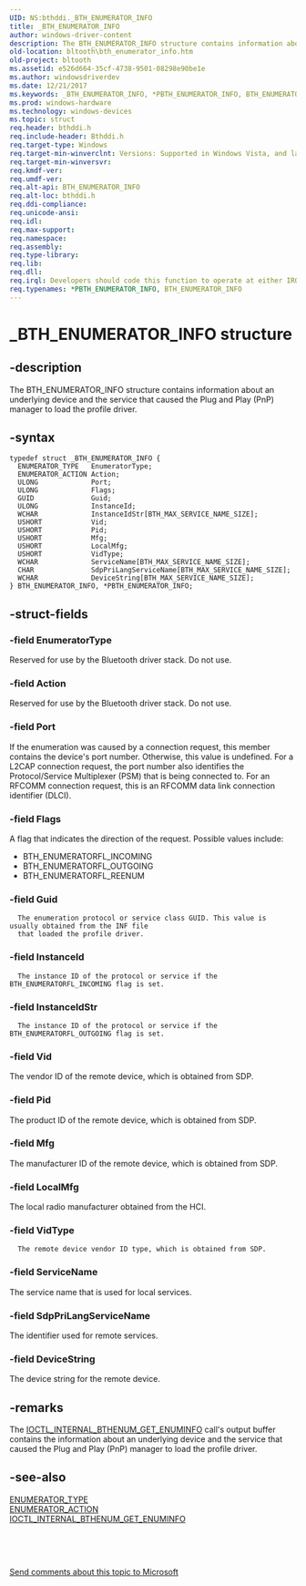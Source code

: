 ```yaml
---
UID: NS:bthddi._BTH_ENUMERATOR_INFO
title: _BTH_ENUMERATOR_INFO
author: windows-driver-content
description: The BTH_ENUMERATOR_INFO structure contains information about an underlying device and the service that caused the Plug and Play (PnP) manager to load the profile driver.
old-location: bltooth\bth_enumerator_info.htm
old-project: bltooth
ms.assetid: e526d664-35cf-4738-9501-08298e90be1e
ms.author: windowsdriverdev
ms.date: 12/21/2017
ms.keywords: _BTH_ENUMERATOR_INFO, *PBTH_ENUMERATOR_INFO, BTH_ENUMERATOR_INFO
ms.prod: windows-hardware
ms.technology: windows-devices
ms.topic: struct
req.header: bthddi.h
req.include-header: Bthddi.h
req.target-type: Windows
req.target-min-winverclnt: Versions: Supported in Windows Vista, and later.
req.target-min-winversvr: 
req.kmdf-ver: 
req.umdf-ver: 
req.alt-api: BTH_ENUMERATOR_INFO
req.alt-loc: bthddi.h
req.ddi-compliance: 
req.unicode-ansi: 
req.idl: 
req.max-support: 
req.namespace: 
req.assembly: 
req.type-library: 
req.lib: 
req.dll: 
req.irql: Developers should code this function to operate at either IRQL = DISPATCH_LEVEL (if the callback   function does not access paged memory), or IRQL = PASSIVE_LEVEL (if the callback function must access   paged memory)
req.typenames: *PBTH_ENUMERATOR_INFO, BTH_ENUMERATOR_INFO
---
```


# _BTH_ENUMERATOR_INFO structure



## -description
The BTH_ENUMERATOR_INFO structure contains information about an underlying device and the service
  that caused the Plug and Play (PnP) manager to load the profile driver.



## -syntax

````
typedef struct _BTH_ENUMERATOR_INFO {
  ENUMERATOR_TYPE   EnumeratorType;
  ENUMERATOR_ACTION Action;
  ULONG             Port;
  ULONG             Flags;
  GUID              Guid;
  ULONG             InstanceId;
  WCHAR             InstanceIdStr[BTH_MAX_SERVICE_NAME_SIZE];
  USHORT            Vid;
  USHORT            Pid;
  USHORT            Mfg;
  USHORT            LocalMfg;
  USHORT            VidType;
  WCHAR             ServiceName[BTH_MAX_SERVICE_NAME_SIZE];
  CHAR              SdpPriLangServiceName[BTH_MAX_SERVICE_NAME_SIZE];
  WCHAR             DeviceString[BTH_MAX_SERVICE_NAME_SIZE];
} BTH_ENUMERATOR_INFO, *PBTH_ENUMERATOR_INFO;
````


## -struct-fields

### -field EnumeratorType

Reserved for use by the Bluetooth driver stack. Do not use.


### -field Action

Reserved for use by the Bluetooth driver stack. Do not use.


### -field Port

If the enumeration was caused by a connection request, this member contains the device's port
     number. Otherwise, this value is undefined. For a L2CAP connection request, the port number also
     identifies the Protocol/Service Multiplexer (PSM) that is being connected to. For an RFCOMM connection
     request, this is an RFCOMM data link connection identifier (DLCI).


### -field Flags

A flag that indicates the direction of the request. Possible values include:

<ul>
<li>BTH_ENUMERATORFL_INCOMING</li>
<li>BTH_ENUMERATORFL_OUTGOING</li>
<li>BTH_ENUMERATORFL_REENUM</li>
</ul>

### -field Guid


      The enumeration protocol or service class GUID. This value is usually obtained from the INF file
      that loaded the profile driver.
     


### -field InstanceId


      The instance ID of the protocol or service if the BTH_ENUMERATORFL_INCOMING flag is set.
     


### -field InstanceIdStr


      The instance ID of the protocol or service if the BTH_ENUMERATORFL_OUTGOING flag is set.
     


### -field Vid

The vendor ID of the remote device, which is obtained from SDP.


### -field Pid

The product ID of the remote device, which is obtained from SDP.


### -field Mfg

The manufacturer ID of the remote device, which is obtained from SDP.


### -field LocalMfg

The local radio manufacturer obtained from the HCI.


### -field VidType


      The remote device vendor ID type, which is obtained from SDP.
     


### -field ServiceName

The service name that is used for local services.


### -field SdpPriLangServiceName

The identifier used for remote services.


### -field DeviceString

The device string for the remote device.


## -remarks
The 
    <a href="..\bthioctl\ni-bthioctl-ioctl_internal_bthenum_get_enuminfo.md">
    IOCTL_INTERNAL_BTHENUM_GET_ENUMINFO</a> call's output buffer contains the information about an
    underlying device and the service that caused the Plug and Play (PnP) manager to load the profile
    driver.


## -see-also
<dl>
<dt>
<a href="..\bthddi\ne-bthddi-_enumerator_type.md">ENUMERATOR_TYPE</a>
</dt>
<dt>
<a href="https://msdn.microsoft.com/d5acaec6-7b3b-4dd9-8901-f96b4e49149f">ENUMERATOR_ACTION</a>
</dt>
<dt>
<a href="..\bthioctl\ni-bthioctl-ioctl_internal_bthenum_get_enuminfo.md">
   IOCTL_INTERNAL_BTHENUM_GET_ENUMINFO</a>
</dt>
</dl>
 

 

<a href="mailto:wsddocfb@microsoft.com?subject=Documentation%20feedback [bltooth\bltooth]:%20BTH_ENUMERATOR_INFO structure%20 RELEASE:%20(12/21/2017)&amp;body=%0A%0APRIVACY STATEMENT%0A%0AWe use your feedback to improve the documentation. We don't use your email address for any other purpose, and we'll remove your email address from our system after the issue that you're reporting is fixed. While we're working to fix this issue, we might send you an email message to ask for more info. Later, we might also send you an email message to let you know that we've addressed your feedback.%0A%0AFor more info about Microsoft's privacy policy, see http://privacy.microsoft.com/en-us/default.aspx." title="Send comments about this topic to Microsoft">Send comments about this topic to Microsoft</a>


